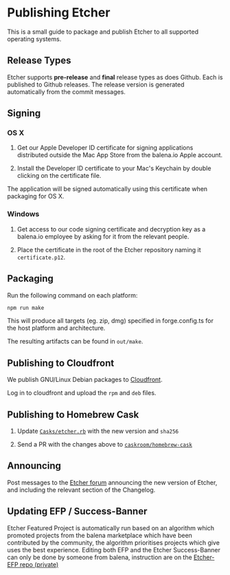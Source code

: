 Publishing Etcher
=================

This is a small guide to package and publish Etcher to all supported operating
systems.

Release Types
-------------

Etcher supports **pre-release** and **final** release types as does Github. Each is
published to Github releases.
The release version is generated automatically from the commit messages.

Signing
-------

### OS X

1. Get our Apple Developer ID certificate for signing applications distributed
outside the Mac App Store from the balena.io Apple account.

2. Install the Developer ID certificate to your Mac's Keychain by double
clicking on the certificate file.

The application will be signed automatically using this certificate when
packaging for OS X.

### Windows

1. Get access to our code signing certificate and decryption key as a balena.io
employee by asking for it from the relevant people.

2. Place the certificate in the root of the Etcher repository naming it
`certificate.p12`.

Packaging
---------

Run the following command on each platform:

```sh
npm run make
```

This will produce all targets (eg. zip, dmg) specified in forge.config.ts for the
host platform and architecture.

The resulting artifacts can be found in `out/make`.


Publishing to Cloudfront
---------------------

We publish GNU/Linux Debian packages to [Cloudfront][cloudfront].

Log in to cloudfront and upload the `rpm` and `deb` files.

Publishing to Homebrew Cask
---------------------------

1. Update [`Casks/etcher.rb`][etcher-cask-file] with the new version and
   `sha256`

2. Send a PR with the changes above to
   [`caskroom/homebrew-cask`][homebrew-cask]

Announcing
----------

Post messages to the [Etcher forum][balena-forum-etcher] announcing the new version
of Etcher, and including the relevant section of the Changelog.

[aws-cli]: https://aws.amazon.com/cli
[cloudfront]: https://cloudfront.com
[etcher-cask-file]: https://github.com/caskroom/homebrew-cask/blob/master/Casks/balenaetcher.rb
[homebrew-cask]: https://github.com/caskroom/homebrew-cask
[balena-forum-etcher]: https://forums.balena.io/c/etcher
[github-releases]: https://github.com/balena-io/etcher/releases

Updating EFP / Success-Banner
-----------------------------
Etcher Featured Project is automatically run based on an algorithm which promoted projects from the balena marketplace which have been contributed by the community, the algorithm prioritises projects which give uses the best experience. Editing both EFP and the Etcher Success-Banner can only be done by someone from balena, instruction are on the [Etcher-EFP repo (private)](https://github.com/balena-io/etcher-efp)
